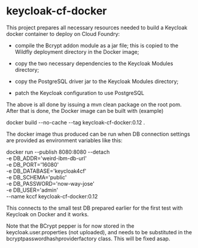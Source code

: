 # keycloak-cf-docker

This project prepares all necessary resources needed to build a Keycloak docker container
to deploy on Cloud Foundry:

- compile the Bcrypt addon module as a jar file; this is copied to the Wildfly deployment
directory in the Docker image;

- copy the two necessary dependencies to the Keycloak Modules directory;

- copy the PostgreSQL driver jar to the Keycloak Modules directory;

- patch the Keycloak configuration to use PostgreSQL

The above is all done by issuing a mvn clean package on the root pom.
After that is done, the Docker image can be built with (example)

docker build --no-cache --tag keycloak-cf-docker:0.12 .

The docker image thus produced can be run when DB connection settings are provided as environment
variables like this: 

docker run --publish 8080:8080 --detach  \
-e DB_ADDR='weird-ibm-db-url' \
-e DB_PORT='16080' \
-e DB_DATABASE='keycloak4cf' \
-e DB_SCHEMA='public' \
-e DB_PASSWORD='now-way-jose' \
-e DB_USER='admin' \
--name kccf keycloak-cf-docker:0.12

This connects to the small test DB prepared earlier for the first test with Keycloak on Docker
and it works.

Note that the BCrypt pepper is for now stored in the keycloak.user.properties (not uploaded), and
needs to be substituted in the bcryptpasswordhashproviderfactory class. This will be fixed asap.